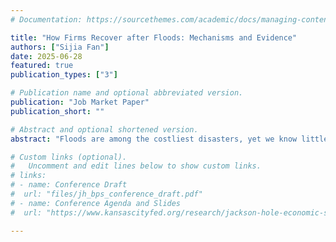 ```yaml
---
# Documentation: https://sourcethemes.com/academic/docs/managing-content/

title: "How Firms Recover after Floods: Mechanisms and Evidence"
authors: ["Sijia Fan"]
date: 2025-06-28
featured: true
publication_types: ["3"]

# Publication name and optional abbreviated version.
publication: "Job Market Paper"
publication_short: ""

# Abstract and optional shortened version.
abstract: "Floods are among the costliest disasters, yet we know little about how businesses recover. This matters as climate risk rises and the Federal Emergency Management Agency (FEMA) faces fiscal pressures. Using establishment-level data that link remote sensing inundation to FEMA flood maps, I provide novel causal evidence that flood insurance is a key driver of business recovery. I combine a triple difference design around Hurricane Sandy with a spatial regression discontinuity at floodplain borders. Flooded establishments just inside floodplains, where properties with federally backed or regulated mortgages must carry flood insurance, recover more in employment and sales than otherwise similar sites just outside. Effects are larger where firms are likelier to be insured and where policy limits can cover more losses. Using parent companies’ pre-event insurance-opportunity disclosures as a coverage proxy, I find that affiliated establishments recover more after flooding. Federal post-disaster aid is associated with additional local improvements. In equity markets, price drops around flood news are smaller for firms with prior exposure or disclosure. Overall, the evidence indicates insurance coverage materially shapes business recovery as claims provide liquidity that enables capital upgrading and reallocation."

# Custom links (optional).
#   Uncomment and edit lines below to show custom links.
# links:
# - name: Conference Draft
#  url: "files/jh_bps_conference_draft.pdf"
# - name: Conference Agenda and Slides
#  url: "https://www.kansascityfed.org/research/jackson-hole-economic-symposium/jackson-hole-economic-policy-symposium-reassessing-the-effectiveness-and-transmission-of-monetary-policy/"

---
```

